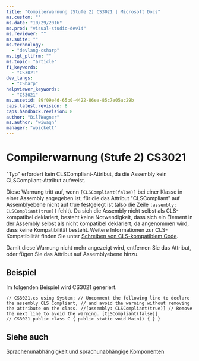 ```yaml
---
title: "Compilerwarnung (Stufe 2) CS3021 | Microsoft Docs"
ms.custom: ""
ms.date: "10/29/2016"
ms.prod: "visual-studio-dev14"
ms.reviewer: ""
ms.suite: ""
ms.technology: 
  - "devlang-csharp"
ms.tgt_pltfrm: ""
ms.topic: "article"
f1_keywords: 
  - "CS3021"
dev_langs: 
  - "CSharp"
helpviewer_keywords: 
  - "CS3021"
ms.assetid: 89f09e4d-65b0-4422-86ea-85c7e05ac29b
caps.latest.revision: 8
caps.handback.revision: 8
author: "BillWagner"
ms.author: "wiwagn"
manager: "wpickett"
---
```

# Compilerwarnung (Stufe 2) CS3021
"Typ" erfordert kein CLSCompliant\-Attribut, da die Assembly kein CLSCompliant\-Attribut aufweist.  
  
 Diese Warnung tritt auf, wenn `[CLSCompliant(false)]`  bei einer Klasse in einer Assembly angegeben ist, für die das Attribut "CLSCompliant" auf Assemblyebene nicht auf true festgelegt ist \(also die Zeile `[assembly: CLSCompliant(true)]` fehlt\). Da sich die Assembly nicht selbst als CLS\-kompatibel deklariert, besteht keine Notwendigkeit, dass sich ein Element in der Assembly selbst als nicht kompatibel deklariert, da angenommen wird, dass keine Kompatibilität besteht. Weitere Informationen zur CLS\-Kompatibilität finden Sie unter [Schreiben von CLS\-kompatiblem Code](http://msdn.microsoft.com/de-de/4c705105-69a2-4e5e-b24e-0633bc32c7f3).  
  
 Damit diese Warnung nicht mehr angezeigt wird, entfernen Sie das Attribut, oder fügen Sie das Attribut auf Assemblyebene hinzu.  
  
## Beispiel  
 Im folgenden Beispiel wird CS3021 generiert.  
  
```  
// CS3021.cs using System; // Uncomment the following line to declare the assembly CLS Compliant, // and avoid the warning without removing the attribute on the class. //[assembly: CLSCompliant(true)] // Remove the next line to avoid the warning. [CLSCompliant(false)]               // CS3021 public class C { public static void Main() { } }  
```  
  
## Siehe auch  
 [Sprachenunabhängigkeit und sprachunabhängige Komponenten](../Topic/Language%20Independence%20and%20Language-Independent%20Components.md)